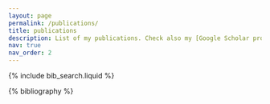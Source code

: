 ```yaml
---
layout: page
permalink: /publications/
title: publications
description: List of my publications. Check also my [Google Scholar profile](https://scholar.google.com/citations?user=4XT8OgEAAAAJ&hl=en).
nav: true
nav_order: 2
---
```


<!-- _pages/publications.md -->

<!-- Bibsearch Feature -->

{% include bib_search.liquid %}

<div class="publications">

{% bibliography %}

</div>

